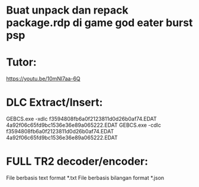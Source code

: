 # Buat unpack dan repack package.rdp di game god eater burst psp


# Tutor:
https://youtu.be/10mNl7aa-6Q

# DLC Extract/Insert:
GEBCS.exe -xdlc f3594808fb6a0f2123811d0d26b0af74.EDAT 4a92f06c65fd9bc1536e36e89a065222.EDAT
GEBCS.exe -cdlc f3594808fb6a0f2123811d0d26b0af74.EDAT 4a92f06c65fd9bc1536e36e89a065222.EDAT

# FULL TR2 decoder/encoder:
File berbasis text format *.txt
File berbasis bilangan format *.json

